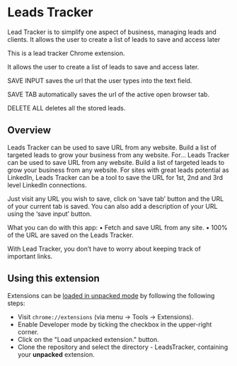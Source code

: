 # Leads Tracker
Lead Tracker is to simplify one aspect of business, managing leads and clients. It allows the user to create a list of leads to save and access later


This is a lead tracker Chrome extension.

It allows the user to create a list of leads to save and access later.

SAVE INPUT saves the url that the user types into the text field.

SAVE TAB automatically saves the url of the active open browser tab.

DELETE ALL deletes all the stored leads.

## Overview
Leads Tracker can be used to save URL from any website. Build a list of targeted leads to grow your business from any website. For…
Leads Tracker can be used to save URL from any website.
Build a list of targeted leads to grow your business from any website. For sites with great leads potential as LinkedIn, Leads Tracker can be a tool to save the URL for 1st, 2nd and 3rd level LinkedIn connections. 

Just visit any URL you wish to save, click on ‘save tab’ button and the URL of your current tab is saved. You can also add a description of your URL using the ‘save input’ button.
  
What you can do with this app:
•	Fetch and save URL from any site.
•	100% of the URL are saved on the Leads Tracker.

With Lead Tracker, you don’t have to worry about keeping track of important links.


## Using this extension

Extensions can be [loaded in unpacked mode](https://developer.chrome.com/extensions/getstarted#unpacked) by following the following steps:

- Visit `chrome://extensions` (via menu -> Tools -> Extensions).
- Enable Developer mode by ticking the checkbox in the upper-right corner.
- Click on the "Load unpacked extension." button.
- Clone the repository and select the directory - LeadsTracker, containing your **unpacked** extension.
